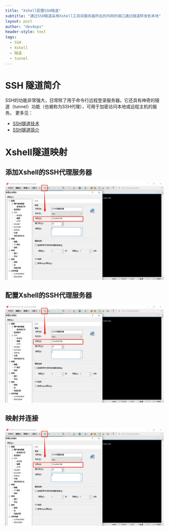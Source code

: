 ```yaml
---
title: "Xshell配置SSH隧道"
subtitle: "通过SSH隧道采用Xshell工具将服务器所在的内网的端口通过隧道转发到本地"
layout: post
author: "dev4ops"
header-style: text
tags:
  - SSH
  - Xshell
  - 隧道
  - tunnel
---
```


# SSH 隧道简介
SSH的功能非常强大，日常除了用于命令行远程登录服务器。它还具有神奇的隧道（tunnel）功能（也被称为SSH代理），可用于加密访问本地或远程主机的服务。
更多见：
* [SSH隧道技术](https://www.jianshu.com/p/1ddab825956c)
* [SSH隧道简介](https://www.malike.net.cn/blog/2014/10/27/ssh-tunnel-tutorial/)
  
# Xshell隧道映射
## 添加Xshell的SSH代理服务器
![添加Xshell的SSH代理服务器](/img/in-post/2020-02/sshTunnel/1.png)

## 配置Xshell的SSH代理服务器
![配置SSH代理服务器](/img/in-post/2020-02/sshTunnel/1.png)

## 映射并连接
![映射并连接](/img/in-post/2020-02/sshTunnel/1.png)
